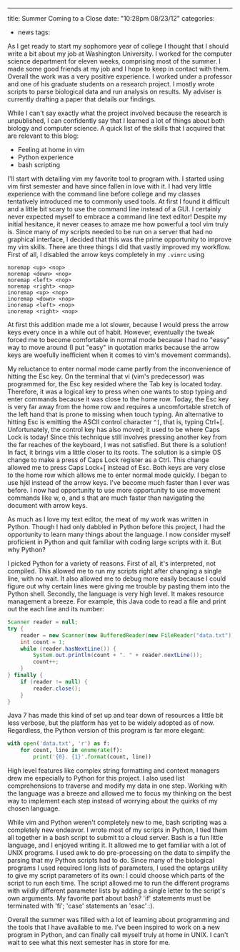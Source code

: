 ---
title: Summer Coming to a Close
date: "10:28pm 08/23/12"
categories:
  - news
tags:

As I get ready to start my sophomore year of college I thought that I should
write a bit about my job at Washington University. I worked for the computer
science department for eleven weeks, comprising most of the summer. I made some
good friends at my job and I hope to keep in contact with them. Overall the
work was a very positive experience. I worked under a professor and one of his
graduate students on a research project. I mostly wrote scripts to parse
biological data and run analysis on results. My adviser is currently drafting a
paper that details our findings.

While I can't say exactly what the project involved because the research is
unpublished, I can confidently say that I learned a lot of things about both
biology and computer science. A quick list of the skills that I acquired that
are relevant to this blog:

* Feeling at home in vim
* Python experience
* bash scripting

I'll start with detailing vim  my favorite tool to program with. I started
using vim first semester and have since fallen in love with it. I had very
little experience with the command line before college and my classes
tentatively introduced me to commonly used tools. At first I found it difficult
and a little bit scary to use the command line instead of a GUI. I certainly
never expected myself to embrace a command line text editor! Despite my initial
hesitance, it never ceases to amaze me how powerful a tool vim truly is. Since
many of my scripts needed to be run on a server that had no graphical
interface, I decided that this was the prime opportunity to improve my vim
skills. There are three things I did that vastly improved my workflow. First of
all, I disabled the arrow keys completely in my `.vimrc` using

```vim
noremap <up> <nop>
noremap <down> <nop>
noremap <left> <nop>
noremap <right> <nop>
inoremap <up> <nop>
inoremap <down> <nop>
inoremap <left> <nop>
inoremap <right> <nop>
```

At first this addition made me a lot slower, because I would press the arrow
keys every once in a while out of habit. However, eventually the tweak forced
me to become comfortable in normal mode because I had no "easy" way to move
around (I put "easy" in quotation marks because the arrow keys are woefully
inefficient when it comes to vim's movement commands).

My reluctance to enter normal mode came partly from the inconvenience of
hitting the Esc key. On the terminal that vi (vim's predecessor) was programmed
for, the Esc key resided where the Tab key is located today. Therefore, it was
a logical key to press when one wants to stop typing and enter commands because
it was close to the home row. Today, the Esc key is very far away from the home
row and requires a uncomfortable stretch of the left hand that is prone to
missing when touch typing. An alternative to hitting Esc is emitting the ASCII
control character `^[`, that is, typing Ctrl+[. Unfortunately, the control key
has also moved; it used to be where Caps Lock is today! Since this technique
still involves pressing another key from the far reaches of the keyboard, I was
not satisfied. But there is a solution! In fact, it brings vim a little closer
to its roots. The solution is a simple OS change to make a press of Caps Lock
register as a Ctrl. This change allowed me to press Caps Lock+[ instead of Esc.
Both keys are very close to the home row which allows me to enter normal mode
quickly. I began to use hjkl instead of the arrow keys. I've become much faster
than I ever was before. I now had opportunity to use more opportunity to use
movement commands like w, o, and s that are much faster than navigating the
document with arrow keys.

As much as I love my text editor, the meat of my work was written in Python.
Though I had only dabbled in Python before this project, I had the opportunity
to learn many things about the language. I now consider myself proficient in
Python and quit familiar with coding large scripts with it. But why Python?

I picked Python for a variety of reasons. First of all, it's interpreted, not
compiled. This allowed me to run my scripts right after changing a single line,
with no wait. It also allowed me to debug more easily because I could figure
out why certain lines were giving me trouble by pasting them into the Python
shell. Secondly, the language is very high level. It makes resource management
a breeze. For example, this Java code to read a file and print out the each
line and its number:

```java
Scanner reader = null;
try {
    reader = new Scanner(new BufferedReader(new FileReader("data.txt")));
    int count = 1;
    while (reader.hasNextLine()) {
        System.out.println(count + ". " + reader.nextLine());
        count++;
    }
} finally {
    if (reader != null) { 
        reader.close();
    }
}
```

Java 7 has made this kind of set up and tear down of resources a little bit
less verbose, but the platform has yet to be widely adopted as of now.
Regardless, the Python version of this program is far more elegant:

```python
with open('data.txt', 'r') as f:
    for count, line in enumerate(f):
        print('{0}. {1}'.format(count, line))
```

High level features like complex string formatting and context managers drew me
especially to Python for this project. I also used list comprehensions to
traverse and modify my data in one step. Working with the language was a breeze
and allowed me to focus my thinking on the best way to implement each step
instead of worrying about the quirks of my chosen language.

While vim and Python weren't completely new to me, bash scripting was a
completely new endeavor. I wrote most of my scripts in Python, I tied them all
together in a bash script to submit to a cloud server. Bash is a fun little
language, and I enjoyed writing it. It allowed me to get familiar with a lot of
UNIX programs. I used awk to do pre-processing on the data to simplify the
parsing that my Python scripts had to do. Since many of the biological programs
I used required long lists of parameters, I used the optargs utility to give my
script parameters of its own: I could choose which parts of the script to run
each time. The script allowed me to run the different programs with wildly
different parameter lists by adding a single letter to the script's own
arguments. My favorite part about bash? 'if' statements must be terminated with
'fi'; 'case' statements an 'esac' :).

Overall the summer was filled with a lot of learning about programming and the
tools that I have available to me. I've been inspired to work on a new program
in Python, and can finally call myself truly at home in UNIX. I can't wait to
see what this next semester has in store for me.
